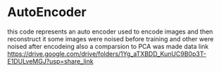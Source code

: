 # AutoEncoder
this code represents an auto encoder used to encode images and then reconstruct it 
some images were noised before training 
and other were noised after encodeing
also a comparsion to PCA was made
data link https://drive.google.com/drive/folders/1Yg_aTXBDD_KunUC9B0p3T-E1DULveMGJ?usp=share_link
